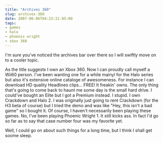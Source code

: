 ```yaml
---
title: "Archives 360"
slug: archives-360
date: 2007-06-06T04:23:21-05:00
tags:
- games
- halo
- phoenix wright
- xbox 360
---
```

I'm sure you've noticed the archives bar over there so I will swiftly move on to a cooler topic.

As the title suggests I own an Xbox 360. Now I can proudly call myself a Wii60 person. I've been wanting one for a while mainyl for the Halo series but also it's extensive online cataloge of awesomeness. For instance I can download HD quality Headlines clips... FREE! It freakin' owns. The only thing that's going to come back to haunt me some day is the small hard drive. I could've bought an Elite but I got a Premium instead. I stupid. I own Crackdown and Halo 2. I was originally just going to rent Crackdown (for the H3 beta of course) but I tried the demo and was like "Hey, this isn't a bad game" so I bought it. Of course, I haven't necessarily been playing these games. No, I've been playing Phoenic Wright 1. It still kicks ass. In fact I'd go so far as to say that case number four was my favorite yet.

Well, I could go on about such things for a long time, but I think I shall get soome sleep.
